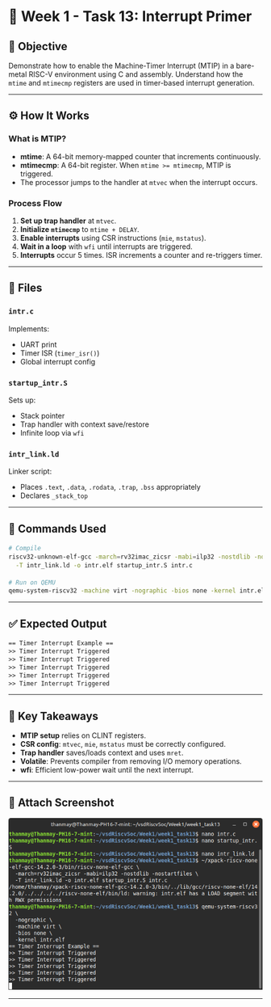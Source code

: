 
# 🧠 Week 1 - Task 13: Interrupt Primer

## 🎯 Objective

Demonstrate how to enable the Machine-Timer Interrupt (MTIP) in a bare-metal RISC-V environment using C and assembly. Understand how the `mtime` and `mtimecmp` registers are used in timer-based interrupt generation.

---

## ⚙️ How It Works

### What is MTIP?

- **mtime**: A 64-bit memory-mapped counter that increments continuously.
- **mtimecmp**: A 64-bit register. When `mtime >= mtimecmp`, MTIP is triggered.
- The processor jumps to the handler at `mtvec` when the interrupt occurs.

### Process Flow

1. **Set up trap handler** at `mtvec`.
2. **Initialize `mtimecmp`** to `mtime + DELAY`.
3. **Enable interrupts** using CSR instructions (`mie`, `mstatus`).
4. **Wait in a loop** with `wfi` until interrupts are triggered.
5. **Interrupts** occur 5 times. ISR increments a counter and re-triggers timer.

---

## 📂 Files

### `intr.c`

Implements:
- UART print
- Timer ISR (`timer_isr()`)
- Global interrupt config

### `startup_intr.S`

Sets up:
- Stack pointer
- Trap handler with context save/restore
- Infinite loop via `wfi`

### `intr_link.ld`

Linker script:
- Places `.text`, `.data`, `.rodata`, `.trap`, `.bss` appropriately
- Declares `_stack_top`

---

## 🧪 Commands Used

```bash
# Compile
riscv32-unknown-elf-gcc -march=rv32imac_zicsr -mabi=ilp32 -nostdlib -nostartfiles \
  -T intr_link.ld -o intr.elf startup_intr.S intr.c

# Run on QEMU
qemu-system-riscv32 -machine virt -nographic -bios none -kernel intr.elf
```

---

## ✅ Expected Output

```
== Timer Interrupt Example ==
>> Timer Interrupt Triggered
>> Timer Interrupt Triggered
>> Timer Interrupt Triggered
>> Timer Interrupt Triggered
>> Timer Interrupt Triggered
```

---

## 🧠 Key Takeaways

- **MTIP setup** relies on CLINT registers.
- **CSR config**: `mtvec`, `mie`, `mstatus` must be correctly configured.
- **Trap handler** saves/loads context and uses `mret`.
- **Volatile**: Prevents compiler from removing I/O memory operations.
- **wfi**: Efficient low-power wait until the next interrupt.

---

## 📸 Attach Screenshot

![Screenshot Title](screenshots/Screenshot.png)

---

